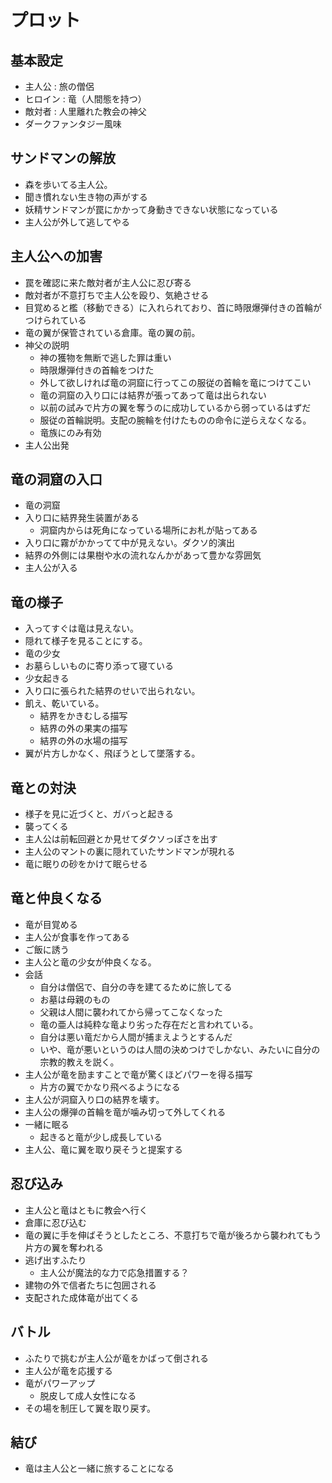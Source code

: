 # プロット

## 基本設定
* 主人公 : 旅の僧侶
* ヒロイン : 竜（人間態を持つ）
* 敵対者 : 人里離れた教会の神父
* ダークファンタジー風味

## サンドマンの解放
* 森を歩いてる主人公。
* 聞き慣れない生き物の声がする
* 妖精サンドマンが罠にかかって身動きできない状態になっている
* 主人公が外して逃してやる


## 主人公への加害
* 罠を確認に来た敵対者が主人公に忍び寄る
* 敵対者が不意打ちで主人公を殴り、気絶させる
* 目覚めると檻（移動できる）に入れられており、首に時限爆弾付きの首輪がつけられている
* 竜の翼が保管されている倉庫。竜の翼の前。
* 神父の説明
  * 神の獲物を無断で逃した罪は重い
  * 時限爆弾付きの首輪をつけた
  * 外して欲しければ竜の洞窟に行ってこの服従の首輪を竜につけてこい
  * 竜の洞窟の入り口には結界が張ってあって竜は出られない
  * 以前の試みで片方の翼を奪うのに成功しているから弱っているはずだ
  * 服従の首輪説明。支配の腕輪を付けたものの命令に逆らえなくなる。
  * 竜族にのみ有効
* 主人公出発

## 竜の洞窟の入口
* 竜の洞窟
* 入り口に結界発生装置がある
  * 洞窟内からは死角になっている場所にお札が貼ってある
* 入り口に霧がかかってて中が見えない。ダクソ的演出
* 結界の外側には果樹や水の流れなんかがあって豊かな雰囲気
* 主人公が入る

## 竜の様子
* 入ってすぐは竜は見えない。
* 隠れて様子を見ることにする。
* 竜の少女
* お墓らしいものに寄り添って寝ている
* 少女起きる
* 入り口に張られた結界のせいで出られない。
* 飢え、乾いている。
  * 結界をかきむしる描写
  * 結界の外の果実の描写
  * 結界の外の水場の描写
* 翼が片方しかなく、飛ぼうとして墜落する。

## 竜との対決
* 様子を見に近づくと、ガバっと起きる
* 襲ってくる
* 主人公は前転回避とか見せてダクソっぽさを出す
* 主人公のマントの裏に隠れていたサンドマンが現れる
* 竜に眠りの砂をかけて眠らせる

## 竜と仲良くなる
* 竜が目覚める
* 主人公が食事を作ってある
* ご飯に誘う
* 主人公と竜の少女が仲良くなる。
* 会話
  * 自分は僧侶で、自分の寺を建てるために旅してる
  * お墓は母親のもの
  * 父親は人間に襲われてから帰ってこなくなった
  * 竜の亜人は純粋な竜より劣った存在だと言われている。
  * 自分は悪い竜だから人間が捕まえようとするんだ
  * いや、竜が悪いというのは人間の決めつけでしかない、みたいに自分の宗教的教えを説く。
* 主人公が竜を励ますことで竜が驚くほどパワーを得る描写
  * 片方の翼でかなり飛べるようになる
* 主人公が洞窟入り口の結界を壊す。
* 主人公の爆弾の首輪を竜が噛み切って外してくれる
* 一緒に眠る
  * 起きると竜が少し成長している
* 主人公、竜に翼を取り戻そうと提案する

## 忍び込み
* 主人公と竜はともに教会へ行く
* 倉庫に忍び込む
* 竜の翼に手を伸ばそうとしたところ、不意打ちで竜が後ろから襲われてもう片方の翼を奪われる
* 逃げ出すふたり
  * 主人公が魔法的な力で応急措置する？
* 建物の外で信者たちに包囲される
* 支配された成体竜が出てくる

## バトル
* ふたりで挑むが主人公が竜をかばって倒される
* 主人公が竜を応援する
* 竜がパワーアップ
  * 脱皮して成人女性になる
* その場を制圧して翼を取り戻す。

## 結び
* 竜は主人公と一緒に旅することになる
